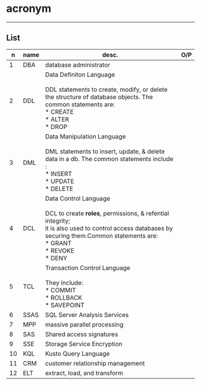 # acronym

---

## List
|n|name|desc.|O/P|
|-|----|-----|---|
|1|DBA|database administrator|
|2|DDL|Data Definiton Language<br/><br/>DDL statements to create, modify, or delete the structure of database objects. The common statements are:<br/>* CREATE<br/>* ALTER<br/>* DROP|
|3|DML|Data Manipulation Language<br/><br/>DML statements to insert, update, & delete data in a db. The common statements include :<br/>* INSERT<br/>* UPDATE<br/>* DELETE|
|4|DCL|Data Control Language<br/><br/>DCL to create **roles**, permissions, & refential integrity;<br/>it is also used to control access databases by securing them.Common statements are:<br/>* GRANT<br/>* REVOKE<br/>* DENY|
|5|TCL|Transaction Control Language<br/><br/>They include:<br/>* COMMIT<br/>* ROLLBACK<br/>* SAVEPOINT|
|6|SSAS|SQL Server Analysis Services|
|7|MPP|massive parallel processing|
|8|SAS|Shared access signatures|
|9|SSE|Storage Service Encryption|
|10|KQL|Kusto Query Language|
|11|CRM|customer relationship management|
|12|ELT|extract, load, and transform

